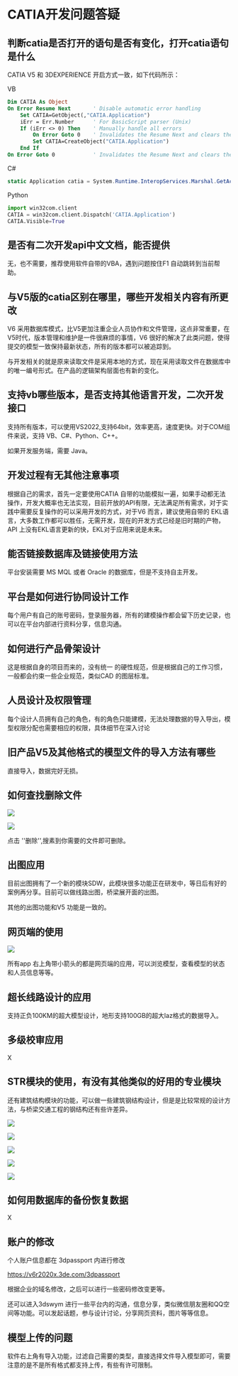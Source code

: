 # CATIA开发问题答疑

## 判断catia是否打开的语句是否有变化，打开catia语句是什么

CATIA V5 和 3DEXPERIENCE 开启方式一致，如下代码所示：

VB

```vb
Dim CATIA As Object
On Error Resume Next       ' Disable automatic error handling
    Set CATIA=GetObject(,"CATIA.Application")
    iErr = Err.Number      ' For BasicScript parser (Unix)
    If (iErr <> 0) Then    ' Manually handle all errors
        On Error Goto 0    ' Invalidates the Resume Next and clears the error
        Set CATIA=CreateObject("CATIA.Application")
    End If
On Error Goto 0            ' Invalidates the Resume Next and clears the error
```

C#

```csharp
static Application catia = System.Runtime.InteropServices.Marshal.GetActiveObject("Catia.Application") as Application;
```

Python

```python
import win32com.client
CATIA = win32com.client.Dispatch('CATIA.Application')
CATIA.Visible=True
```

## 是否有二次开发api中文文档，能否提供

无，也不需要，推荐使用软件自带的VBA，遇到问题按住F1 自动跳转到当前帮助。

## 与V5版的catia区别在哪里，哪些开发相关内容有所更改

V6 采用数据库模式，比V5更加注重企业人员协作和文件管理，这点非常重要，在V5时代，版本管理和维护是一件很麻烦的事情，V6 很好的解决了此类问题，使得提交的模型一致保持最新状态，所有的版本都可以被追踪到。

与开发相关的就是原来读取文件是采用本地的方式，现在采用读取文件在数据库中的唯一编号形式。在产品的逻辑架构层面也有新的变化。

## 支持vb哪些版本，是否支持其他语言开发，二次开发接口

支持所有版本，可以使用VS2022,支持64bit，效率更高，速度更快。对于COM组件来说，支持 VB、C#、Python、C++。

如果开发服务端，需要 Java。

## 开发过程有无其他注意事项

根据自己的需求，首先一定要使用CATIA 自带的功能模拟一遍，如果手动都无法操作，开发大概率也无法实现，目前开放的API有限，无法满足所有需求，对于实践中需要反复操作的可以采用开发的方式，对于V6 而言，建议使用自带的 EKL语言，大多数工作都可以胜任，无需开发，现在的开发方式已经是旧时期的产物，API 上没有EKL语言更新的快，EKL对于应用来说是未来。

## 能否链接数据库及链接使用方法

平台安装需要  MS MQL 或者 Oracle 的数据库，但是不支持自主开发。

## 平台是如何进行协同设计工作

每个用户有自己的账号密码，登录服务器，所有的建模操作都会留下历史记录，也可以在平台内部进行资料分享，信息沟通。

## 如何进行产品骨架设计

这是根据自身的项目而来的，没有统一 的硬性规范，但是根据自己的工作习惯，一般都会约束一些企业规范，类似CAD 的图层标准。

## 人员设计及权限管理

每个设计人员拥有自己的角色，有的角色只能建模，无法处理数据的导入导出，模型权限分配也需要相应的权限，具体细节在深入讨论

## 旧产品V5及其他格式的模型文件的导入方法有哪些

直接导入，数据完好无损。

## 如何查找删除文件

![](CATIA开发问题答疑\2022-03-14-16-19-21-image.png)

![](CATIA开发问题答疑\2022-03-14-16-21-19-image.png)

点击 ''删除'',搜素到你需要的文件即可删除。

## 出图应用

目前出图拥有了一个新的模块SDW，此模块很多功能正在研发中，等日后有好的案例再分享。目前可以做线路出图，桥梁展开面的出图。

其他的出图功能和V5 功能是一致的。

## 网页端的使用

![](CATIA开发问题答疑\2022-03-14-16-24-43-image.png)

所有app 右上角带小箭头的都是网页端的应用，可以浏览模型，查看模型的状态和人员信息等等。

## 超长线路设计的应用

支持正负100KM的超大模型设计，地形支持100GB的超大laz格式的数据导入。

## 多级校审应用

X

## STR模块的使用，有没有其他类似的好用的专业模块

还有建筑结构模块的功能，可以做一些建筑钢结构设计，但是是比较常规的设计方法，与桥梁交通工程的钢结构还有些许差异。

![](CATIA开发问题答疑\2022-03-15-13-03-02-image.png)

![](CATIA开发问题答疑\2022-03-15-13-03-47-image.png)

![](CATIA开发问题答疑\2022-03-15-13-03-55-image.png)

![](CATIA开发问题答疑\2022-03-15-13-04-14-image.png)

![](CATIA开发问题答疑\2022-03-15-13-05-04-image.png)

## 

## 如何用数据库的备份恢复数据

X

## 账户的修改

个人账户信息都在 3dpassport 内进行修改

https://v6r2020x.3de.com/3dpassport

根据企业的域名修改，之后可以进行一些密码修改变更等。

还可以进入3dswym 进行一些平台内的沟通，信息分享，类似微信朋友圈和QQ空间等功能。可以发起话题，参与设计讨论，分享网页资料，图片等等信息。

## 模型上传的问题

软件右上角有导入功能，过滤自己需要的类型，直接选择文件导入模型即可，需要注意的是不是所有格式都支持上传，有些有许可限制。
